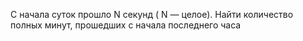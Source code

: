  С начала суток прошло N секунд ( N — целое). Найти количество
 полных минут, прошедших с начала последнего часа
